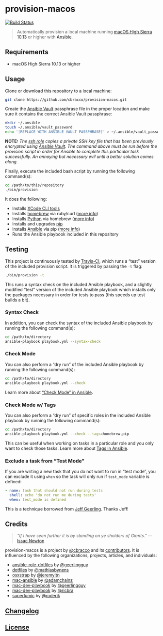 # provision-macos

[![Build Status](https://travis-ci.org/cbracco/provision-macos.svg?branch=master)][travis-ci-repo]

> Automatically provision a local machine running [macOS High Sierra 10.13][macos-high-sierra] or higher with [Ansible][ansible].

## Requirements

- macOS High Sierra 10.13 or higher

## Usage

Clone or download this repository to a local machine:

```bash
git clone https://github.com/cbracco/provision-macos.git
```

Create the [Ansible Vault][ansible-vault] passphrase file in the proper location and make sure it contains the correct Ansible Vault passphrase:

```bash
mkdir ~/.ansible
touch ~/.ansible/vault_password
echo '[REPLACE WITH ANSIBLE VAULT PASSPHRASE]' > ~/.ansible/vault_password
```

**NOTE:** _The [ssh role][ssh-role] copies a private SSH key file that has been previously encrypted using [Ansible Vault][ansible-vault]. The command above must be run before the provision script in order for Ansible to complete this particular task successfully. An annoying but necessary evil until a better solution comes along._

Finally, execute the included bash script by running the following command(s):

```bash
cd /path/to/this/repository
./bin/provision
```

It does the following:

- Installs [XCode CLI tools][xcode-cli-tools]
- Installs [homebrew][homebrew] via ruby/curl ([more info][homebrew])
- Installs [Python][python] via homebrew ([more info][python-via-homebrew])
- Installs and upgrades [pip][pip]
- Installs [Ansible][ansible] via pip ([more info][ansible-via-pip])
- Runs the Ansible playbook included in this repository

## Testing

This project is continuously tested by [Travis-CI][travis-ci-repo], which runs a “test” version of the included provision script. It is triggered by passing the `-t` flag:

```bash
./bin/provision -t
```

This runs a syntax check on the included Ansible playbook, and a slightly modified “test” version of the included Ansible playbook which installs only the packages necessary in order for tests to pass (this speeds up test builds a bit).

### Syntax Check

In addition, you can check the syntax of the included Ansible playbook by running the following command(s):

```bash
cd /path/to/directory
ansible-playbook playbook.yml --syntax-check
```

### Check Mode

You can also perform a “dry run” of the included Ansible playbook by running the following command(s):

```bash
cd /path/to/directory
ansible-playbook playbook.yml --check
```

Learn more about [“Check Mode” in Ansible][ansible-check-mode].

### Check Mode w/ Tags

You can also perform a “dry run” of specific roles in the included Ansible playbook by running the following command(s):

```bash
cd /path/to/directory
ansible-playbook playbook.yml --check --tags=homebrew,pip
```

This can be useful when working on tasks in a particular role and you only want to check those tasks. Learn more about [Tags in Ansible][ansible-tags].

### Exclude a task from “Test Mode”

If you are writing a new task that you do not want to run in “test mode”, you can exclude it using `when` so the task will only run if `test_mode` variable is defined:

```yml
- name: task that should not run during tests
  shell: echo 'do not run me during tests'
  when: test_mode is defined
```

This is a technique borrowed from [Jeff Geerling][geerlingguy-testmode]. Thanks Jeff!

## Credits

> *“If I have seen further it is by standing on ye sholders of Giants.”*
> &mdash; [Issac Newton][issac-newton-quote]

provision-macos is a project by [@cbracco][cbracco] and its [contributors][contributors]. It is influenced by the following organizations, projects, articles, and individuals:

- [ansible-role-dotfiles][ansible-role-dotfiles] by [@geerlingguy][geerlingguy]
- [dotfiles][dotfiles-mathiasbynens] by [@mathiasbynens][mathiasbynens]
- [osxstrap][osxstrap] by [@jeremyltn][jeremyltn]
- [mac-ansible][mac-ansible] by [@adamchainz][adamchainz]
- [mac-dev-playbook][mdp-geerlingguy] by [@geerlingguy][geerlingguy]
- [mac-dev-playbook][mdp-ricbra] by [@ricbra][ricbra]
- [superlumic][superlumic] by [@roderik][roderik]

## [Changelog](CHANGELOG.md)

## [License](LICENSE)

[adamchainz]: https://github.com/adamchainz
[ansible]: https://www.ansible.com
[ansible-check-mode]: https://docs.ansible.com/ansible/2.5/user_guide/playbooks_checkmode.html
[ansible-role-dotfiles]: https://github.com/geerlingguy/ansible-role-dotfiles
[ansible-tags]: https://docs.ansible.com/ansible/devel/user_guide/playbooks_tags.html
[ansible-vault]: https://docs.ansible.com/ansible/2.4/vault.html
[ansible-via-pip]: https://serverfault.com/a/562350
[cbracco]: https://chrisbracco.com
[contributors]: https://github.com/cbracco/provision-localhost/graphs/contributors
[dotfiles-mathiasbynens]: https://github.com/mathiasbynens/dotfiles
[issac-newton-quote]: https://en.wikipedia.org/wiki/Standing_on_the_shoulders_of_giants
[geerlingguy]: https://github.com/geerlingguy
[geerlingguy-testmode]: https://www.jeffgeerling.com/blog/2017/ci-ansible-playbooks-which-require-ansible-vault-protected-variables
[homebrew]: http://brew.sh
[jeremyltn]: https://github.com/jeremyltn
[mac-ansible]: https://github.com/adamchainz/mac-ansible
[mathiasbynens]: https://github.com/mathiasbynens
[mdp-ricbra]: https://github.com/ricbra/mac-dev-playbook
[mdp-geerlingguy]: https://github.com/geerlingguy/mac-dev-playbook
[macos-high-sierra]: https://en.wikipedia.org/wiki/MacOS_High_Sierra
[osxstrap]: https://github.com/osxstrap
[pip]: https://pypi.org/project/pip/
[python]: https://www.python.org
[python-via-homebrew]: https://github.com/Homebrew/brew/blob/master/docs/Homebrew-and-Python.md
[ricbra]: https://github.com/ricbra
[roderik]: https://github.com/roderik
[ssh-role]: ./roles/ssh
[superlumic]: https://github.com/superlumic/superlumic
[travis-ci-repo]: https://travis-ci.org/cbracco/provision-macos
[xcode-cli-tools]: https://developer.apple.com/xcode/features
